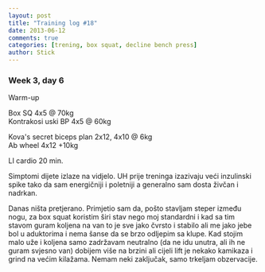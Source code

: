 ```yaml
---
layout: post
title: "Training log #18"
date: 2013-06-12
comments: true
categories: [trening, box squat, decline bench press]
author: Stick
---
```


### Week 3, day 6       

Warm-up

Box SQ 4x5 @ 70kg  
Kontrakosi uski BP 4x5 @ 60kg  

Kova's secret biceps plan 2x12, 4x10 @ 6kg  
Ab wheel 4x12 +10kg  

LI cardio 20 min.  

Simptomi dijete izlaze na vidjelo. UH prije treninga izazivaju veći inzulinski spike tako da sam energičniji i poletniji a generalno sam dosta živčan i nadrkan. 

Danas ništa pretjerano. Primjetio sam da, pošto stavljam steper između nogu, za box squat koristim širi stav nego moj standardni i kad sa tim stavom guram koljena na van to je sve jako čvrsto i stabilo ali me jako jebe bol u aduktorima i nema šanse da se brzo odljepim sa klupe. Kad stojim malo uže i koljena samo zadržavam neutralno (da ne idu unutra, ali ih ne guram svjesno van) dobijem više na brzini ali cijeli lift je nekako kamikaza i grind na većim kilažama. Nemam neki zaključak, samo trkeljam obzervacije.

